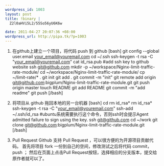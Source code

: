 ```yaml
--- 
wordpress_id: 1003
layout: post
title: !binary |
  Z2l0aHVi5L2/55So56yU6K6w

date: 2011-04-27 20:07:36 +08:00
wordpress_url: http://pipa.tk/?p=1003
---
```

1. 在github上建立一个项目，将代码 push 到 github
[bash]
git config --global user.email your_email@youremail.com
cd ~/.ssh
ssh-keygen -t rsa -C &quot;your_email@youremail.com&quot;
cat id_rsa.pub  #add ssh key to github website
ssh git@github.com
mkdir -p ~/workspace/Nginx-limit-traffic-rate-module/
cd ~/workspace/Nginx-limit-traffic-rate-module/
cp ~/limit-rate/* .
git init
git add .
git commit -m &quot;init&quot;
git remote add origin git@github.com:bigplum/Nginx-limit-traffic-rate-module.git
git push origin master
touch README
git add README
git commit -m &quot;add readme&quot;
git push
[/bash]

2. 将项目从 github 拖回本地的另一台机器
[bash]
cd rm id_rsa*
rm id_rsa*
ssh-keygen -t rsa -C &quot;your_email@youremail.com&quot;
ssh-add ~/.ssh/id_rsa  #ubuntu系统需要执行这个命令，否则ssh时会提示Agent admitted failure to sign using the key.
ssh git@github.com
cd ~/work
git clone git@github.com:bigplum/Nginx-limit-traffic-rate-module.git
[/bash]

3. Pull Request
Github 支持 Pull Request ，可以很方便的为开源项目贡献代码。
首先将项目 fork 一份到自己的空间，修改测试之后将代码 commit，push ；
然后在页面上点击Pull Request按钮，选择相应的分支版本，提交给原作者就可以了。
